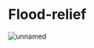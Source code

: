 # Flood-relief

![unnamed](https://user-images.githubusercontent.com/66934832/149920737-126af444-6d29-4f3d-adb6-665f33458c09.gif)




